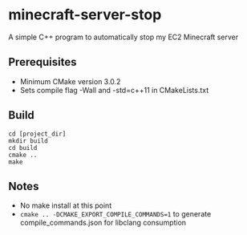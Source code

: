 # minecraft-server-stop
A simple C++ program to automatically stop my EC2 Minecraft server

## Prerequisites
* Minimum CMake version 3.0.2
* Sets compile flag -Wall and -std=c++11 in CMakeLists.txt

## Build
```
cd [project_dir]
mkdir build
cd build
cmake ..
make
```

## Notes
* No make install at this point
* `cmake .. -DCMAKE_EXPORT_COMPILE_COMMANDS=1` to generate compile_commands.json for libclang consumption
